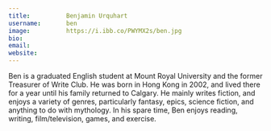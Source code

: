 ```yaml
---
title:          Benjamin Urquhart
username:       ben
image:          https://i.ibb.co/PWYMX2s/ben.jpg
bio:            
email:          
website:        
---
```


Ben is a graduated English student at Mount Royal University and the former Treasurer of Write Club. He was born in Hong Kong in 2002, and lived there for a year until his family returned to Calgary. He mainly writes fiction, and enjoys a variety of genres, particularly fantasy, epics, science fiction, and anything to do with mythology. In his spare time, Ben enjoys reading, writing, film/television, games, and exercise.
